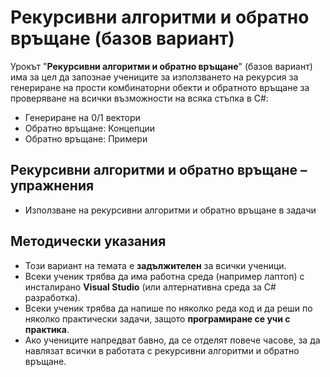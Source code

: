 # Рекурсивни алгоритми и обратно връщане (базов вариант)

Урокът "**Рекурсивни алгоритми и обратно връщане**" (базов вариант) има за цел да запознае учениците за използването на рекурсия за генериране на прости комбинаторни обекти и обратното връщане за проверяване на всички възможности на всяка стъпка в C#:
  - Генериране на 0/1 вектори
  - Обратно връщане: Концепции
  - Обратно връщане: Примери

##  Рекурсивни алгоритми и обратно връщане – упражнения
  - Използване на рекурсивни алгоритми и обратно връщане в задачи

## Методически указания
  - Този вариант на темата е **задължителен** за всички ученици.
  - Всеки ученик трябва да има работна среда (например лаптоп) с инсталирано **Visual Studio** (или алтернативна среда за C# разработка).
  - Всеки ученик трябва да напише по няколко реда код и да реши по няколко практически задачи, защото **програмиране сe учи с практика**.
  - Ако учениците напредват бавно, да се отделят повече часове, за да навлязат всички в работата с рекурсивни алгоритми и обратно връщане.